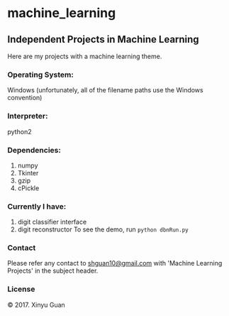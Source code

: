 # machine_learning
## Independent Projects in Machine Learning

Here are my projects with a machine learning theme.

### Operating System: 
Windows (unfortunately, all of the filename paths use the Windows convention)

### Interpreter: 
python2

### Dependencies: 
1. numpy
2. Tkinter
3. gzip
4. cPickle

### Currently I have: 
1. digit classifier interface
2. digit reconstructor
  To see the demo, run `python dbnRun.py`

### Contact
Please refer any contact to <shguan10@gmail.com> with 'Machine Learning Projects' in the subject header.

### License
© 2017. Xinyu Guan
